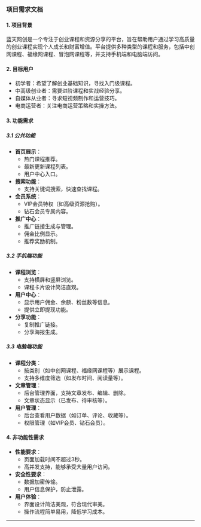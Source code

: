 ### 项目需求文档

#### 1. 项目背景
蓝天网创是一个专注于创业课程和资源分享的平台，旨在帮助用户通过学习高质量的创业课程实现个人成长和财富增值。平台提供多种类型的课程和服务，包括中创网课程、福缘网课程、冒泡网课程等，并支持手机端和电脑端访问。

#### 2. 目标用户
- 初学者：希望了解创业基础知识，寻找入门级课程。
- 中高级创业者：需要进阶课程和实战经验分享。
- 自媒体从业者：寻求短视频制作和运营技巧。
- 电商运营者：关注电商运营策略和实操方法。

#### 3. 功能需求
##### 3.1 公共功能
- **首页展示**：
    - 热门课程推荐。
    - 最新更新课程列表。
    - 用户中心入口。
- **搜索功能**：
    - 支持关键词搜索，快速查找课程。
- **会员系统**：
    - VIP会员特权（如高级资源抢购）。
    - 钻石会员专属内容。
- **推广中心**：
    - 推广链接生成与管理。
    - 佣金比例显示。
    - 推荐奖励机制。

##### 3.2 手机端功能
- **课程浏览**：
    - 支持横屏和竖屏浏览。
    - 课程卡片设计简洁直观。
- **用户中心**：
    - 显示用户佣金、余额、粉丝数等信息。
    - 提供立即提现功能。
- **分享功能**：
    - 复制推广链接。
    - 分享海报生成。

##### 3.3 电脑端功能
- **课程分类**：
    - 按类别（如中创网课程、福缘网课程等）展示课程。
    - 支持多维度筛选（如发布时间、阅读量等）。
- **文章管理**：
    - 后台管理界面，支持文章发布、编辑、删除。
    - 文章状态显示（已发布、待审核等）。
- **用户管理**：
    - 后台查看用户数据（如订单、评论、收藏等）。
    - 权限管理（如VIP会员、钻石会员）。

#### 4. 非功能性需求
- **性能要求**：
    - 页面加载时间不超过3秒。
    - 高并发支持，能够承受大量用户访问。
- **安全性要求**：
    - 数据加密传输。
    - 用户信息保护，防止泄露。
- **用户体验**：
    - 界面设计简洁美观，符合现代审美。
    - 操作流程简单易用，降低学习成本。

---
